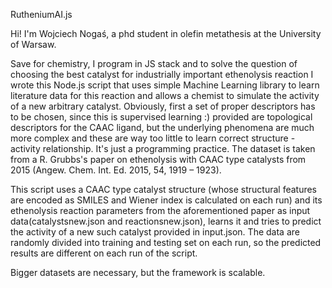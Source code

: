 RutheniumAI.js

Hi! I'm Wojciech Nogaś, a phd student in olefin metathesis at the University of Warsaw.

Save for chemistry, I program in JS stack and to solve the question of choosing the best catalyst for industrially important ethenolysis reaction I wrote this Node.js script that uses simple Machine Learning library to learn literature data for this reaction and allows a chemist to simulate the activity of a new arbitrary catalyst. Obviously, first a set of proper descriptors has to be chosen, since this is supervised learning :) provided are topological descriptors for the CAAC ligand, but the underlying phenomena are much more complex and these are way too little to learn correct structure - activity relationship. It's just a programming practice. The dataset is taken from a R. Grubbs's paper on ethenolysis with CAAC type catalysts from 2015 (Angew. Chem. Int. Ed. 2015, 54, 1919 – 1923).

This script uses a CAAC type catalyst structure (whose structural features are encoded as SMILES and Wiener index is calculated on each run) and its ethenolysis reaction parameters from the aforementioned paper as input data(catalystsnew.json and reactionsnew.json), learns it and tries to predict the activity of a new such catalyst provided in input.json.
The data are randomly divided into training and testing set on each run, so the predicted results are different on each run of the script.

Bigger datasets are necessary, but the framework is scalable.
